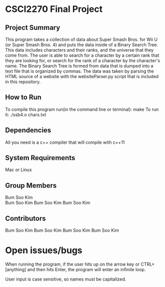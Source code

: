 # CSCI2270 Final Project

## Project Summary
This program takes a collection of data about Super Smash Bros. for Wii U (or
Super Smash Bros. 4) and puts the data inside of a Binary Search Tree. This
data includes characters and their ranks, and the universe that they come from.
The user is able to search for a character by a certain rank that they are
looking for, or search for the rank of a character by the character's name.
The Binary Search Tree is formed from data that is dumped into a text file that
is organized by commas. The data was taken by parsing the HTML source of a
website with the websiteParser.py script that is included in this repository.

## How to Run
To compile this program run(in the command line or terminal):
make
To run it:
./ssb4.o chars.txt

## Dependencies
All you need is a c++ compiler that will compile with c++11

## System Requirements
Mac or Linux

## Group Members
Bum Soo Kim <br>
Bum Soo Kim
Bum Soo Kim
Bum Soo Kim

## Contributors
Bum Soo Kim
Bum Soo Kim
Bum Soo Kim
Bum Soo Kim

# Open issues/bugs
When running the program, if the user hits up on the arrow key or CTRL+[anything]
and then hits Enter, the program will enter an infinite loop.

User input is case sensitive, so names must be capitalized.